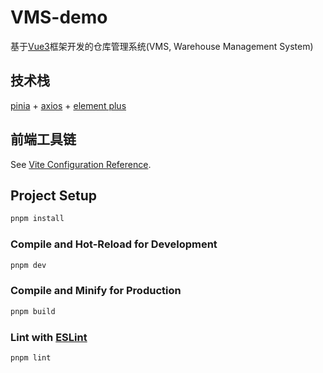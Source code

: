 # VMS-demo

基于[Vue3](https://cn.vuejs.org/)框架开发的仓库管理系统(VMS, Warehouse Management System)

 
## 技术栈
[pinia](https://pinia.web3doc.top/) + [axios](https://www.axios-http.cn/) + [element plus](https://element-plus.org/zh-CN/)


## 前端工具链

See [Vite Configuration Reference](https://vitejs.dev/config/).

## Project Setup

```sh
pnpm install
```

### Compile and Hot-Reload for Development

```sh
pnpm dev
```

### Compile and Minify for Production

```sh
pnpm build
```

### Lint with [ESLint](https://eslint.org/)

```sh
pnpm lint
```
